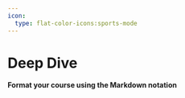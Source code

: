 ```yaml
---
icon:
  type: flat-color-icons:sports-mode
---
```


# Deep Dive

<b>Format your course using the Markdown notation</b>